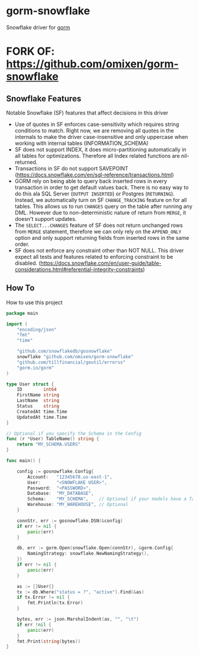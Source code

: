 # gorm-snowflake
Snowflake driver for [gorm](https://gorm.io/)

# FORK OF: https://github.com/omixen/gorm-snowflake

## Snowflake Features

Notable Snowflake (SF) features that affect decisions in this driver

- Use of quotes in SF enforces case-sensitivity which requires string conditions to match. Right now, we are removing all quotes in the internals to make the driver case-insensitive and only uppercase when working with internal tables (INFORMATION_SCHEMA)
- SF does not support INDEX, it does micro-partitioning automatically in all tables for optimizations. Therefore all Index related functions are nil-returned.
- Transactions in SF do not support SAVEPOINT (https://docs.snowflake.com/en/sql-reference/transactions.html)
- GORM rely on being able to query back inserted rows in every transaction in order to get default values back. There is no easy way to do this ala SQL Server (`OUTPUT INSERTED`) or Postgres (`RETURNING`). Instead, we automatically turn on SF `CHANGE_TRACKING` feature on for all tables. This allows us to run `CHANGES` query on the table after running any DML. However due to non-deterministic nature of return from `MERGE`, it doesn't support updates.
- The `SELECT...CHANGES` feature of SF does not return unchanged rows from `MERGE` statement, therefore we can only rely on the `APPEND_ONLY` option and only support returning fields from inserted rows in the same order.
- SF does not enforce any constraint other than NOT NULL. This driver expect all tests and features related to enforcing constraint to be disabled. (https://docs.snowflake.com/en/user-guide/table-considerations.html#referential-integrity-constraints)

## How To

How to use this project

```go
package main

import (
	"encoding/json"
	"fmt"
	"time"

	"github.com/snowflakedb/gosnowflake"
	snowflake "github.com/omixen/gorm-snowflake"
	"github.com/tillfinancial/goutil/errorss"
	"gorm.io/gorm"
)

type User struct {
	ID        int64
	FirstName string
	LastName  string
	Status    string
	CreatedAt time.Time
	UpdatedAt time.Time
}

// Optional if you specify the Schema in the Config
func (r *User) TableName() string {
	return "MY_SCHEMA.USERS"
}

func main() {

	config := gosnowflake.Config{
		Account:   "12345678.us-east-1",
		User:      "<SNOWFLAKE USER>",
		Password:  "<PASSWORD>",
		Database:  "MY_DATABASE",
		Schema:    "MY_SCHEMA",    // Optional if your models have a TableName method
		Warehouse: "MY_WAREHOUSE", // Optional
	}

	connStr, err := gosnowflake.DSN(&config)
	if err != nil {
		panic(err)
	}

	db, err := gorm.Open(snowflake.Open(connStr), &gorm.Config{
		NamingStrategy: snowflake.NewNamingStrategy(),
	})
	if err != nil {
		panic(err)
	}

	as := []User{}
	tx := db.Where("status = ?", "active").Find(&as)
	if tx.Error != nil {
		fmt.Println(tx.Error)
	}

	bytes, err := json.MarshalIndent(as, "", "\t")
	if err !nil {
		panic(err)
	}
	fmt.Print(string(bytes))
}
```